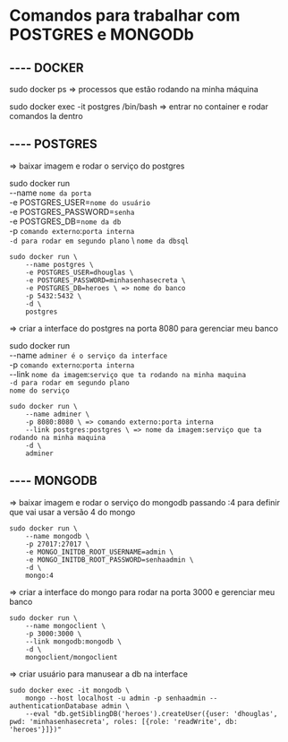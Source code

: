 # Comandos para trabalhar com POSTGRES e MONGODb

## ---- DOCKER

sudo docker ps => processos que estão rodando na minha máquina

sudo docker exec -it postgres /bin/bash => entrar no container e rodar comandos la dentro

## ---- POSTGRES

=> baixar imagem e rodar o serviço do postgres

sudo docker run \
    --name `nome da porta` \
    -e POSTGRES_USER=`nome do usuário` \
    -e POSTGRES_PASSWORD=`senha` \
    -e POSTGRES_DB=`nome da db` \
    -p `comando externo`:`porta interna` \
    `-d para rodar em segundo plano` \ 
    `nome da dbsql`

```
sudo docker run \
    --name postgres \
    -e POSTGRES_USER=dhouglas \
    -e POSTGRES_PASSWORD=minhasenhasecreta \
    -e POSTGRES_DB=heroes \ => nome do banco
    -p 5432:5432 \
    -d \
    postgres
```

=> criar a interface do postgres na porta 8080 para gerenciar meu banco

sudo docker run \
    --name `adminer é o serviço da interface` \
    -p `comando externo`:`porta interna` \
    --link `nome da imagem`:`serviço que ta rodando na minha maquina` \
    `-d para rodar em segundo plano` \
    `nome do serviço`

```
sudo docker run \
    --name adminer \
    -p 8080:8080 \ => comando externo:porta interna
    --link postgres:postgres \ => nome da imagem:serviço que ta rodando na minha maquina
    -d \
    adminer
```

## ---- MONGODB

=> baixar imagem e rodar o serviço do mongodb passando :4 para definir que vai usar a versão 4 do mongo

```
sudo docker run \
    --name mongodb \
    -p 27017:27017 \
    -e MONGO_INITDB_ROOT_USERNAME=admin \
    -e MONGO_INITDB_ROOT_PASSWORD=senhaadmin \
    -d \
    mongo:4 
```

=> criar a interface do mongo para rodar na porta 3000 e gerenciar meu banco

```
sudo docker run \
    --name mongoclient \
    -p 3000:3000 \
    --link mongodb:mongodb \
    -d \
    mongoclient/mongoclient
```

=> criar usuário para manusear a db na interface


```
sudo docker exec -it mongodb \
    mongo --host localhost -u admin -p senhaadmin --authenticationDatabase admin \
    --eval "db.getSiblingDB('heroes').createUser({user: 'dhouglas', pwd: 'minhasenhasecreta', roles: [{role: 'readWrite', db: 'heroes'}]})"
```
